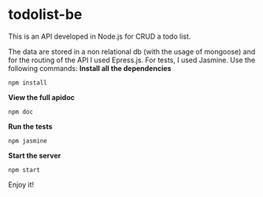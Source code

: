 # todolist-be

This is an API developed in Node.js for CRUD a todo list.

The data are stored in a non relational db (with the usage of mongoose) and for the routing of the API I used Epress.js.
For tests, I used Jasmine. Use the following commands:
<b>Install all the dependencies</b>
<p><code>npm install</code></p>

<b>View the full apidoc</b>
<p><code>npm doc</code></p>

<b>Run the tests</b>
<p><code>npm jasmine</code></p>

<b>Start the server</b>
<p><code>npm start</code></p>

Enjoy it!
